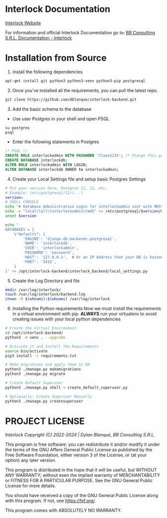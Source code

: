 # Interlock Documentation

[Interlock Website](https://interlock.brconsulting.info/)

For information and official Interlock Documentation go to:
[BR Consulting S.R.L. Documentation - Interlock](https://docs.brconsulting.info/sphinx/en/docs/Development/Interlock/00-ilck-overview.html)

# Installation from Source

1. Install the following dependencies
```bash
apt-get install git python3 python3-venv python3-pip postgresql
```

2. Once you’ve installed all the requirements, you can pull the latest repo.

```bash
git clone https://github.com/dblanque/interlock-backend.git
```

3. Add the basic schema to the database

* Use user Postgres in your shell and open PSQL
```bash
su postgres
psql
```

* Enter the following statements in Postgres
```sql
/* PSQL */
CREATE ROLE interlockadmin WITH PASSWORD 'Clave1234'; /* Change this password */
CREATE DATABASE interlockdb;
ALTER ROLE interlockadmin WITH LOGIN;
ALTER DATABASE interlockdb OWNER to interlockadmin;
```

4. Create your Local Settings file and setup basic Postgres Settings
```bash
# Put your version here, Postgres 11, 12, etc.
# Example: /etc/postgresql/12/(...)
version=
# SHELL CONSOLE
echo "# Database Administrative Login for interlockadmin user with MD5" >> /etc/postgresql/$version/main/pg_hba.conf
echo -e "local\tall\tinterlockadmin\tmd5" >> /etc/postgresql/$version/main/pg_hba.conf
unset $version

echo "
DATABASES = {
    \"default\": {
        'ENGINE': 'django.db.backends.postgresql',
        'NAME': 'interlockdb',
        'USER': 'interlockadmin',
        'PASSWORD': 'password',
        'HOST': '127.0.0.1',  # Or an IP Address that your DB is hosted on
        'PORT': '5432',
    }
}" >> /opt/interlock-backend/interlock_backend/local_settings.py
```

5. Create the Log Directory and file
```bash
mkdir /var/log/interlock/
touch /var/log/interlock/backend.log
chown -R $(whoami):$(whoami) /var/log/interlock
```

6. Installing the Python requirements
Now we must install the requirements in a virtual environment with pip.
**ALWAYS** run your virtualenv to avoid creating issues with your local python dependencies

```bash
# Create the Virtual Environment
cd /opt/interlock-backend/
python3 -m venv . --upgrade

# Activate it and Install the Requirements
source bin/activate
pip3 install -r requirements.txt

# Make migrations and apply them to DB
python3 ./manage.py makemigrations
python3 ./manage.py migrate

# Create Default Superuser
python3 ./manage.py shell < create_default_superuser.py

# Optionally: Create Superuser Manually
python3 ./manage.py createsuperuser
```
# PROJECT LICENSE

*Interlock Copyright (C) 2022-2024 | Dylan Blanqué, BR Consulting S.R.L.*

This program is free software: you can redistribute it and/or modify
it under the terms of the GNU Affero General Public License as published by
the Free Software Foundation, either version 3 of the License, or
(at your option) any later version.

This program is distributed in the hope that it will be useful,
but WITHOUT ANY WARRANTY; without even the implied warranty of
MERCHANTABILITY or FITNESS FOR A PARTICULAR PURPOSE.  See the
GNU General Public License for more details.

You should have received a copy of the GNU General Public License
along with this program.  If not, see <https://fsf.org/>.

This program comes with ABSOLUTELY NO WARRANTY.
